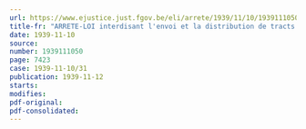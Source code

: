 ```yaml
---
url: https://www.ejustice.just.fgov.be/eli/arrete/1939/11/10/1939111050/justel
title-fr: "ARRETE-LOI interdisant l'envoi et la distribution de tracts à l'armée"
date: 1939-11-10
source:
number: 1939111050
page: 7423
case: 1939-11-10/31
publication: 1939-11-12
starts:
modifies:
pdf-original:
pdf-consolidated:
---
```


